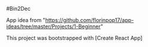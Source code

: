 #Bin2Dec

App idea from "https://github.com/florinpop17/app-ideas/tree/master/Projects/1-Beginner"

This project was bootstrapped with [Create React App]